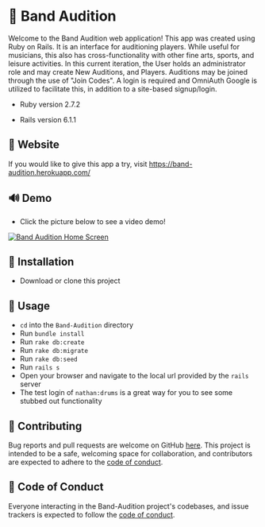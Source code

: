 # :guitar: Band Audition

Welcome to the Band Audition web application! This app was created using Ruby on Rails. It is an interface for auditioning players. While useful for musicians, this also has cross-functionality with other fine arts, sports, and leisure activities. In this current iteration, the User holds an administrator role and may create New Auditions, and Players. Auditions may be joined through the use of "Join Codes". A login is required and OmniAuth Google is utilized to facilitate this, in addition to a site-based signup/login.

- Ruby version 2.7.2

- Rails version 6.1.1

## :drum: Website

If you would like to give this app a try, visit https://band-audition.herokuapp.com/


## :loud_sound: Demo 

- Click the picture below to see a video demo!

[![Band Audition Home Screen](http://img.youtube.com/vi/-bsBpFOtLtg/0.jpg)](http://www.youtube.com/watch?v=-bsBpFOtLtg)


## :trumpet: Installation

- Download or clone this project

## :saxophone: Usage

- `cd` into the `Band-Audition` directory
- Run `bundle install`
- Run `rake db:create`
- Run `rake db:migrate` 
- Run `rake db:seed`
- Run `rails s`
- Open your browser and navigate to the local url provided by the `rails` server
- The test login of `nathan:drums` is a great way for you to see some stubbed out functionality

## :musical_keyboard: Contributing

Bug reports and pull requests are welcome on GitHub [here](https://github.com/nlewis84/Band-Audition). This project is intended to be a safe, welcoming space for collaboration, and contributors are expected to adhere to the [code of conduct](https://github.com/nlewis84/Band-Audition/blob/master/CODE_OF_CONDUCT.md).

## :microphone: Code of Conduct

Everyone interacting in the Band-Audition project's codebases, and issue trackers is expected to follow the [code of conduct](https://github.com/nlewis84/Band-Audition/blob/master/CODE_OF_CONDUCT.md).
